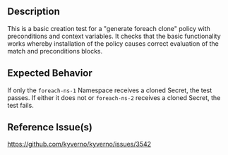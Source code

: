## Description

This is a basic creation test for a "generate foreach clone" policy with preconditions and context variables. It checks that the basic functionality works whereby installation of the policy causes correct evaluation of the match and preconditions blocks.

## Expected Behavior

If only the `foreach-ns-1` Namespace receives a cloned Secret, the test passes. If either it does not or `foreach-ns-2` receives a cloned Secret, the test fails.

## Reference Issue(s)

https://github.com/kyverno/kyverno/issues/3542